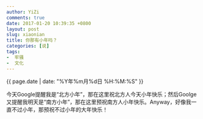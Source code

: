 ```yaml
---
author: YiZi
comments: true
date: 2017-01-20 10:39:35 +0800
layout: post
slug: xiaonian
title: 你那有小年吗？
categories: [说]
tags:
-  牢骚
-  文化
---
```

<div class="saying">
<div class="timestamp">{{ page.date | date: "%Y年%m月%d日 %H:%M:%S" }}</div>

今天Google提醒我是“北方小年”，那在这里祝北方人今天小年快乐；然后Goolge又提醒我明天是“南方小年”，那在这里预祝南方人小年快乐。Anyway，好像我一直不过小年，那预祝不过小年的大年快乐！
</div>
